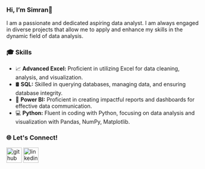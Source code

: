 ### Hi, I’m Simran👋
I am a passionate and dedicated aspiring data analyst. I am always engaged in diverse projects that allow me to apply and enhance my skills in the dynamic field of data analysis.

### 🎓 Skills
* 📈 <b>Advanced Excel:</b> Proficient in utilizing Excel for data cleaning, analysis, and visualization.
*	🛢 <b>SQL:</b> Skilled in querying databases, managing data, and ensuring database integrity.
*	📶 <b>Power BI:</b> Proficient in creating impactful reports and dashboards for effective data communication.
*	💻 <b>Python:</b> Fluent in coding with Python, focusing on data analysis and visualization with Pandas, NumPy, Matplotlib.

### 🌐 Let's Connect!
[<img src='https://cdn.jsdelivr.net/npm/simple-icons@3.0.1/icons/github.svg' alt='github' height='40'>](https://github.com/kaur-simranjit)  [<img src='https://cdn.jsdelivr.net/npm/simple-icons@3.0.1/icons/linkedin.svg' alt='linkedin' height='40'>](https://www.linkedin.com/in/simranj-kaur/)  
